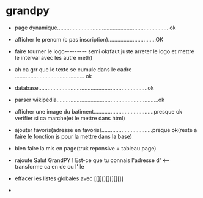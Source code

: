 # grandpy

- page dynamique........................................................................  ok

 - afficher le prenom (c pas inscription)...............................OK

- faire tourner le logo--------- semi ok(faut juste arreter le logo et mettre le interval avec les autre meth)

- ah ca grr que le texte se cumule dans le cadre ............................................. ok 

 
- database.......................................................................ok

- parser wikipédia..................................................................ok

- afficher une image du batiment.......................................presque ok verifier si ca marche(et le mettre dans html)

- ajouter favoris(adresse en favoris).................................preque ok(reste a  faire le fonction js pour la mettre dans la base)

- bien faire la mis en page(truk reponsive + tableau page)


- rajoute Salut GrandPY ! Est-ce que tu connais l'adresse d' <-- transforme ca en de ou l' le

- effacer les listes globales avec [[]][][][][][]]

- 
